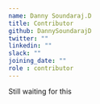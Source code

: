 ```yaml
---
name: Danny Soundaraj.D
title: Contributor
github: DannySoundarajD
twitter: ""
linkedin: ""
slack: ""
joining_date: ""
role : contributor
---
```


Still waiting for this
